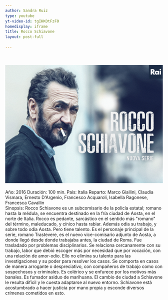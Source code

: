 ```yaml
---
author: Sandra Ruiz
type: youtube
yt-video-id: tgIHKOtFzF0
homedisplay: iframe
title: Rocco Schiavone
layout: post-full

---
```

<br>   
<br>  
<img class="featimg" src="../img/Rocco_Schiavone.jpg" alt="Rocco Schiavone">
<br>   
<br>  
Año: 2016  
Duración: 100 min.  
País: Italia  
Reparto: Marco Giallini, Claudia Vismara, Ernesto D'Argenio, Francesco Acquaroli, Isabella Ragonese, Francesca Cavallin  
<br>  
Sinopsis:  
Rocco Schiavone es un subcomisario de la policía estatal; romano hasta la médula, se encuentra destinado en la fría ciudad de Aosta, en el norte de Italia.  
Rocco es pedante, sarcástico en el sentido más "romano" del término, maleducado, y cínico hasta rabiar.  
Además odia su trabajo, y sobre todo odia Aosta. Pero tiene talento.  
Es el personaje principal de la serie, romano Trastevere, es el nuevo vice-comisario adjunto de Aosta, a donde llegó desde donde trabajaba antes, la ciudad de Roma. Fue trasladado por problemas disciplinarios. Se relaciona cercanamente con su trabajo, labor que debió escoger más por necesidad que por vocación, con una relación de amor-odio. Ello no elimina su talento para las investigaciones y su poder para resolver los casos.  
Se comporta en casos de manera arrogante o despreciativo, con compañeros de trabajo como con sospechosos y criminales. Es colérico y se enfurece por los motivos más banales. Es fumador asiduo de marihuana.  
El cambio de ciudad a Schiavone le resulta difícil y le cuesta adaptarse al nuevo entorno.  
Schiavone está acostumbrado a hacer justicia por mano propia y esconde diversos crímenes cometidos en esto. 